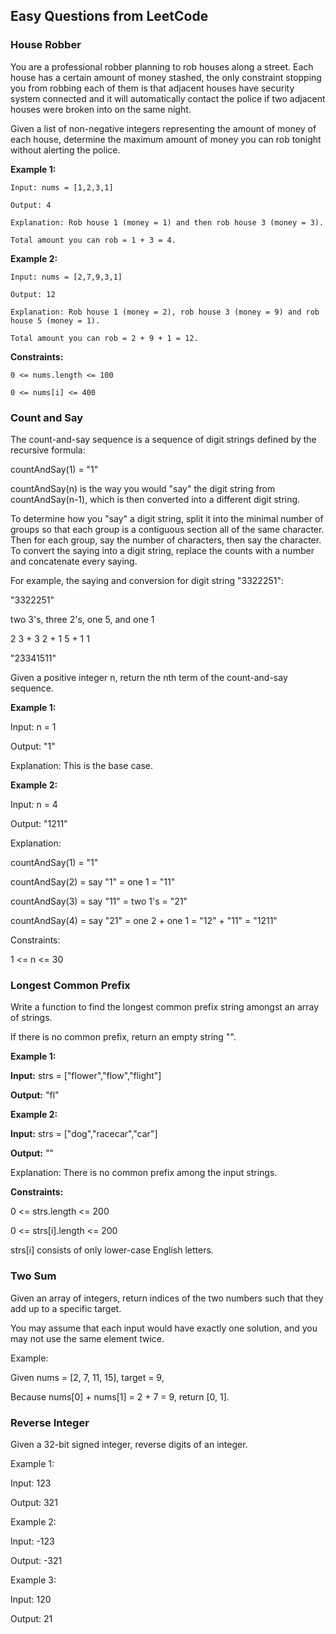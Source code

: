 ## Easy Questions from LeetCode

### House Robber

You are a professional robber planning to rob houses along a street. Each house has a certain amount of money stashed, the only constraint stopping you from robbing each of them is that adjacent houses have security system connected and it will automatically contact the police if two adjacent houses were broken into on the same night.

Given a list of non-negative integers representing the amount of money of each house, determine the maximum amount of money you can rob tonight without alerting the police.

**Example 1:**

```
Input: nums = [1,2,3,1]

Output: 4

Explanation: Rob house 1 (money = 1) and then rob house 3 (money = 3).

Total amount you can rob = 1 + 3 = 4.
```

**Example 2:**
```
Input: nums = [2,7,9,3,1]

Output: 12

Explanation: Rob house 1 (money = 2), rob house 3 (money = 9) and rob house 5 (money = 1).

Total amount you can rob = 2 + 9 + 1 = 12.
 ```

**Constraints:**
```
0 <= nums.length <= 100

0 <= nums[i] <= 400
```

### Count and Say

The count-and-say sequence is a sequence of digit strings defined by the recursive formula:

countAndSay(1) = "1"

countAndSay(n) is the way you would "say" the digit string from countAndSay(n-1), which is then converted into a different digit string.

To determine how you "say" a digit string, split it into the minimal number of groups so that each group is a contiguous section all of the same character. Then for each group, say the number of characters, then say the character. To convert the saying into a digit string, replace the counts with a number and concatenate every saying.

For example, the saying and conversion for digit string "3322251":

"3322251"

two 3's, three 2's, one 5, and one 1

2 3 + 3 2 + 1 5 + 1 1

"23341511"


Given a positive integer n, return the nth term of the count-and-say sequence.

 

**Example 1:**

Input: n = 1

Output: "1"

Explanation: This is the base case.

**Example 2:**

Input: n = 4

Output: "1211"

Explanation:

countAndSay(1) = "1"

countAndSay(2) = say "1" = one 1 = "11"

countAndSay(3) = say "11" = two 1's = "21"

countAndSay(4) = say "21" = one 2 + one 1 = "12" + "11" = "1211"


Constraints:

1 <= n <= 30

### Longest Common Prefix

Write a function to find the longest common prefix string amongst an array of strings.

If there is no common prefix, return an empty string "".

 

**Example 1:**

  **Input:** strs = ["flower","flow","flight"]

  **Output:** "fl"

**Example 2:**

  **Input:** strs = ["dog","racecar","car"]

  **Output:** ""

  Explanation: There is no common prefix among the input strings.
 

**Constraints:**

  0 <= strs.length <= 200

  0 <= strs[i].length <= 200

  strs[i] consists of only lower-case English letters.


### Two Sum

Given an array of integers, return indices of the two numbers such that they add up to a specific target.

You may assume that each input would have exactly one solution, and you may not use the same element twice.

Example:

Given nums = [2, 7, 11, 15], target = 9,

Because nums[0] + nums[1] = 2 + 7 = 9,
return [0, 1].

### Reverse Integer

Given a 32-bit signed integer, reverse digits of an integer.

Example 1:

  Input: 123

  Output: 321

Example 2:

  Input: -123

  Output: -321

Example 3:

  Input: 120

  Output: 21
